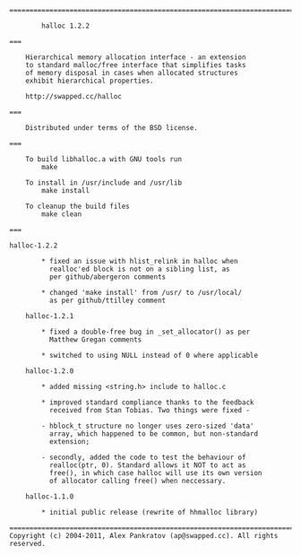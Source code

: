     =============================================================================
    
            halloc 1.2.2
    
    ===
          
    	Hierarchical memory allocation interface - an extension 
    	to standard malloc/free interface that simplifies tasks 
    	of memory disposal in cases when allocated structures 
    	exhibit hierarchical properties.
    
    	http://swapped.cc/halloc
    
    ===
    
    	Distributed under terms of the BSD license. 
    
    ===
    
    	To build libhalloc.a with GNU tools run
    		make
    
    	To install in /usr/include and /usr/lib
    		make install
    
    	To cleanup the build files 
    		make clean
    
    ===

	halloc-1.2.2

	        * fixed an issue with hlist_relink in halloc when
	          realloc'ed block is not on a sibling list, as
	          per github/abergeron comments

	        * changed 'make install' from /usr/ to /usr/local/
	          as per github/ttilley comment
    
    	halloc-1.2.1
    
    		* fixed a double-free bug in _set_allocator() as per
    		  Matthew Gregan comments
    
    		* switched to using NULL instead of 0 where applicable
    
    	halloc-1.2.0
    
    		* added missing <string.h> include to halloc.c
    		
    		* improved standard compliance thanks to the feedback
    		  received from Stan Tobias. Two things were fixed -
    		  
    		- hblock_t structure no longer uses zero-sized 'data'
    		  array, which happened to be common, but non-standard
    		  extension; 
    		  
    		- secondly, added the code to test the behaviour of 
    		  realloc(ptr, 0). Standard allows it NOT to act as
    		  free(), in which case halloc will use its own version
    		  of allocator calling free() when neccessary.
    
    	halloc-1.1.0
    
    		* initial public release (rewrite of hhmalloc library)
    
    =============================================================================
    Copyright (c) 2004-2011, Alex Pankratov (ap@swapped.cc). All rights reserved.
